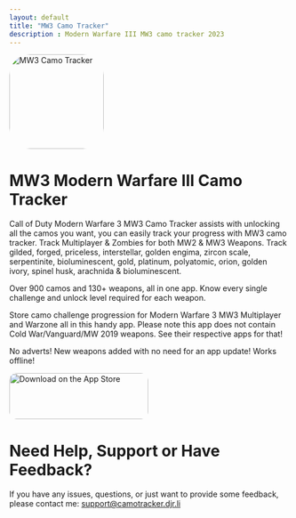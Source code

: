 ```yaml
---
layout: default
title: "MW3 Camo Tracker"
description : Modern Warfare III MW3 camo tracker 2023
---
```


<a href="https://apps.apple.com/us/app/mw3-camo-tracker/id6458876511?itscg=30200&amp;itsct=apps_box_appicon" style="width: 170px; height: 170px; border-radius: 22%; overflow: hidden; display: inline-block; vertical-align: middle;"><img src="https://camotracker.djr.li/MW3_CAMOTRACKER.png" alt="MW3 Camo Tracker" style="width: 170px; height: 170px; border-radius: 22%; overflow: hidden; display: inline-block; vertical-align: middle;"></a>

# MW3 Modern Warfare III Camo Tracker
Call of Duty Modern Warfare 3 MW3 Camo Tracker assists with unlocking all the camos you want, you can easily track your progress with MW3 camo tracker.
Track Multiplayer & Zombies for both MW2 & MW3 Weapons. Track gilded, forged, priceless, interstellar, golden engima, zircon scale, serpentinite, bioluminescent, gold, platinum, polyatomic, orion, golden ivory, spinel husk, arachnida & bioluminescent. 

Over 900 camos and 130+ weapons, all in one app.
Know every single challenge and unlock level required for each weapon.

Store camo challenge progression for Modern Warfare 3 MW3 Multiplayer and Warzone all in this handy app. Please note this app does not contain Cold War/Vanguard/MW 2019 weapons. See their respective apps for that!

No adverts!
New weapons added with no need for an app update!
Works offline!

<a href="https://apps.apple.com/us/app/mw3-camo-tracker/id6458876511?itsct=apps_box_badge&amp;itscg=30200" style="display: inline-block; overflow: hidden; border-radius: 13px; width: 250px; height: 83px;"><img src="https://tools.applemediaservices.com/api/badges/download-on-the-app-store/black/en-us?size=250x83&amp;releaseDate=1667692800" alt="Download on the App Store" style="border-radius: 13px; width: 250px; height: 83px;"></a>


# Need Help, Support or Have Feedback?
If you have any issues, questions, or just want to provide some feedback, please contact me: <support@camotracker.djr.li>
